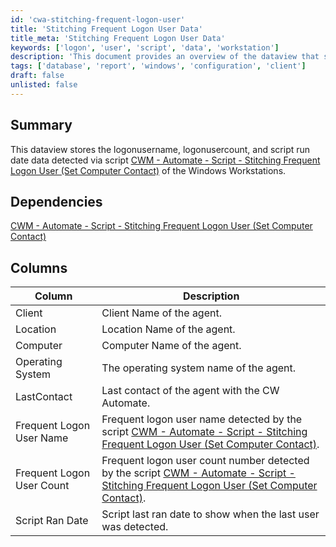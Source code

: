 ```yaml
---
id: 'cwa-stitching-frequent-logon-user'
title: 'Stitching Frequent Logon User Data'
title_meta: 'Stitching Frequent Logon User Data'
keywords: ['logon', 'user', 'script', 'data', 'workstation']
description: 'This document provides an overview of the dataview that stores logon username, logon user count, and script run date data detected via the script for Windows Workstations. It details the dependencies and the columns included in the dataview.'
tags: ['database', 'report', 'windows', 'configuration', 'client']
draft: false
unlisted: false
---
```

## Summary

This dataview stores the logonusername, logonusercount, and script run date data detected via script [CWM - Automate - Script - Stitching Frequent Logon User (Set Computer Contact)](https://proval.itglue.com/DOC-5078775-16300164) of the Windows Workstations.

## Dependencies

[CWM - Automate - Script - Stitching Frequent Logon User (Set Computer Contact)](https://proval.itglue.com/DOC-5078775-16300164)

## Columns

| Column                        | Description                                                                                                           |
|-------------------------------|-----------------------------------------------------------------------------------------------------------------------|
| Client                        | Client Name of the agent.                                                                                            |
| Location                      | Location Name of the agent.                                                                                          |
| Computer                      | Computer Name of the agent.                                                                                          |
| Operating System              | The operating system name of the agent.                                                                              |
| LastContact                   | Last contact of the agent with the CW Automate.                                                                     |
| Frequent Logon User Name      | Frequent logon user name detected by the script [CWM - Automate - Script - Stitching Frequent Logon User (Set Computer Contact)](https://proval.itglue.com/DOC-5078775-16300164). |
| Frequent Logon User Count      | Frequent logon user count number detected by the script [CWM - Automate - Script - Stitching Frequent Logon User (Set Computer Contact)](https://proval.itglue.com/DOC-5078775-16300164). |
| Script Ran Date               | Script last ran date to show when the last user was detected.                                                       |



